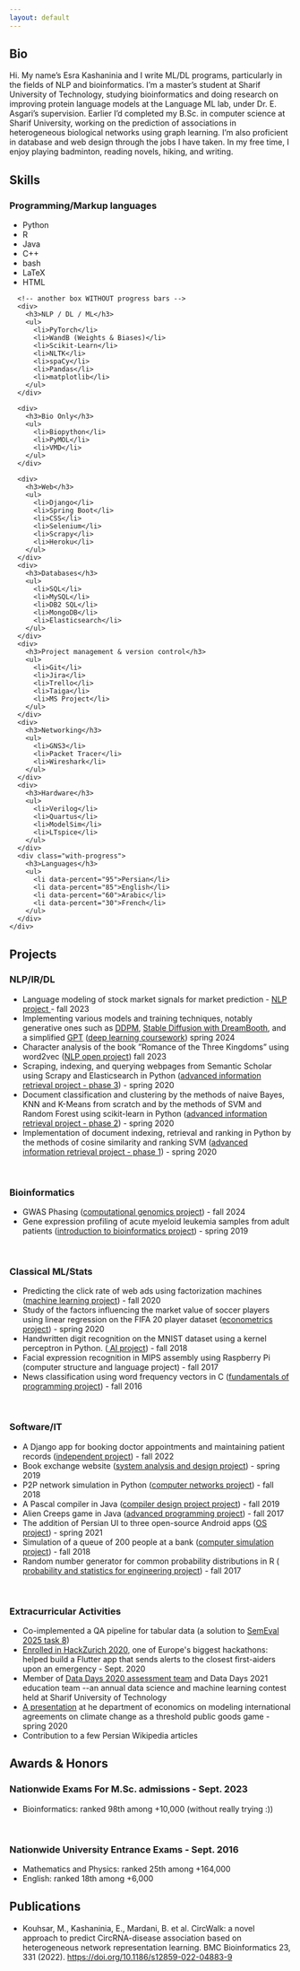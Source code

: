 ```yaml
---
layout: default
---
```


<!-- <nav class="navbar">
    <a href="#bio">Bio</a>
    <a href="#education">Education</a>
    <a href="#projects">Projects</a>
    <a href="#papers">Papers</a>
    <a href="#interests">Interests</a>
  </nav> -->
<div class="main-content">
  <section id="bio">
    <h2 class="visually-hidden">Bio</h2>
    <p>
      Hi. My name’s Esra Kashaninia and I write ML/DL programs, particularly in
      the fields of NLP and bioinformatics. I’m a master’s student at Sharif
      University of Technology, studying bioinformatics and doing research on
      improving protein language models at the Language ML lab, under Dr. E.
      Asgari’s supervision. Earlier I’d completed my B.Sc. in computer science
      at Sharif University, working on the prediction of associations in
      heterogeneous biological networks using graph learning. I’m also
      proficient in database and web design through the jobs I have taken. In my
      free time, I enjoy playing badminton, reading novels, hiking, and writing.
    </p>
  </section>
  <!-- <section id="experience">
    <h2>Experience</h2>
  </section> -->
  <section id="skills">
    <h2>Skills</h2>
    <div class="skills-grid">
      <div class="with-progress">
        <h3>Programming/Markup languages</h3>
        <ul>
          <li data-percent="85">Python</li>
          <li data-percent="70">R</li>
          <!--  -->
          <li data-percent="67">Java</li>
          <li data-percent="40">C++</li>
          <li data-percent="40">bash</li>
          <li data-percent="60">LaTeX</li>
          <li data-percent="60">HTML</li>
        </ul>
      </div>

      <!-- another box WITHOUT progress bars -->
      <div>
        <h3>NLP / DL / ML</h3>
        <ul>
          <li>PyTorch</li>
          <li>WandB (Weights & Biases)</li>
          <li>Scikit-Learn</li>
          <li>NLTK</li>
          <li>spaCy</li>
          <li>Pandas</li>
          <li>matplotlib</li>
        </ul>
      </div>

      <div>
        <h3>Bio Only</h3>
        <ul>
          <li>Biopython</li>
          <li>PyMOL</li>
          <li>VMD</li>
        </ul>
      </div>

      <div>
        <h3>Web</h3>
        <ul>
          <li>Django</li>
          <li>Spring Boot</li>
          <li>CSS</li>
          <li>Selenium</li>
          <li>Scrapy</li>
          <li>Heroku</li>
        </ul>
      </div>
      <div>
        <h3>Databases</h3>
        <ul>
          <li>SQL</li>
          <li>MySQL</li>
          <li>DB2 SQL</li>
          <li>MongoDB</li>
          <li>Elasticsearch</li>
        </ul>
      </div>
      <div>
        <h3>Project management & version control</h3>
        <ul>
          <li>Git</li>
          <li>Jira</li>
          <li>Trello</li>
          <li>Taiga</li>
          <li>MS Project</li>
        </ul>
      </div>
      <div>
        <h3>Networking</h3>
        <ul>
          <li>GNS3</li>
          <li>Packet Tracer</li>
          <li>Wireshark</li>
        </ul>
      </div>
      <div>
        <h3>Hardware</h3>
        <ul>
          <li>Verilog</li>
          <li>Quartus</li>
          <li>ModelSim</li>
          <li>LTspice</li>
        </ul>
      </div>
      <div class="with-progress">
        <h3>Languages</h3>
        <ul>
          <li data-percent="95">Persian</li>
          <li data-percent="85">English</li>
          <li data-percent="60">Arabic</li>
          <li data-percent="30">French</li>
        </ul>
      </div>
    </div>

  </section>

  <section id="projects">
    <h2>Projects</h2>
    <h3>NLP/IR/DL</h3>
    <ul>
      <li>
        Language modeling of stock market signals for market prediction -
        <a href="https://github.com/NLP-Final-Projects/LLMs_for_financial_data">
          NLP project
        </a>
        - fall 2023
      </li>
      <li>
        Implementing various models and training techniques, notably generative
        ones such as
        <a
          href="https://github.com/Esra-K/MSc-Coursework/blob/master/Deep%20Learning-Spring2024/HW4-Practical/DlHw4-402210676/DDPM.ipynb"
          >DDPM</a
        >,
        <a
          href="https://github.com/Esra-K/MSc-Coursework/blob/master/Deep%20Learning-Spring2024/HW5-Practical/Stable-Diffusion-2.ipynb"
          >Stable Diffusion with DreamBooth</a
        >, and a simplified
        <a
          href="https://github.com/Esra-K/MSc-Coursework/blob/master/Deep%20Learning-Spring2024/HW3-Practical/HW3Practical-402210676/SimpleGPT.ipynb"
          >GPT</a
        >
        (<a
          href="https://github.com/Esra-K/MSc-Coursework/tree/master/Deep%20Learning-Spring2024"
          >deep learning coursework</a
        >) spring 2024
      </li>
      <li>
      Character analysis of the book ”Romance of the Three Kingdoms” using
      word2vec (<a
        href="https://github.com/Esra-K/MSc-Coursework/tree/master/NLP-Fall2023/NLP1/Code"
        >NLP open project</a
      >) fall 2023
      </li>
      <li>
        Scraping, indexing, and querying webpages from Semantic Scholar using
        Scrapy and Elasticsearch in Python (<a
          href="https://github.com/Esra-K/BSc-Coursework/tree/main/AdvancedInformationRetrieval_Spring2020/Project3"
          >advanced information retrieval project - phase 3</a
        >) - spring 2020
      </li>
      <li>
        Document classification and clustering by the methods of naive Bayes,
        KNN and K-Means from scratch and by the methods of SVM and Random Forest
        using scikit-learn in Python (<a
          href="https://github.com/Esra-K/BSc-Coursework/tree/main/AdvancedInformationRetrieval_Spring2020/Project2"
          >advanced information retrieval project - phase 2</a
        >) - spring 2020
      </li>
      <li>
        Implementation of document indexing, retrieval and ranking in Python by
        the methods of cosine similarity and ranking SVM (<a
          href="https://github.com/Esra-K/BSc-Coursework/tree/main/AdvancedInformationRetrieval_Spring2020/Project1"
          >advanced information retrieval project - phase 1</a
        >) - spring 2020
      </li>
    </ul>
    <br />
    <h3>Bioinformatics</h3>
    <ul>
      <li>
        GWAS Phasing (<a
          href="https://github.com/Esra-K/MSc-Coursework/blob/master/Computational%20Genomics-Fall2024/CGHW3/HW3Q4_402210676.ipynb"
          >computational genomics project</a
        >) - fall 2024
      </li>
      <li>
        Gene expression profiling of acute myeloid leukemia samples from adult
        patients (<a
          href="https://github.com/Esra-K/BSc-Coursework/tree/main/Intro2Bioinformatics_Spring2019/Project"
          >introduction to bioinformatics project</a
        >) - spring 2019
      </li>
    </ul>
    <br />
    <h3>Classical ML/Stats</h3>
    <ul>
      <li>
        Predicting the click rate of web ads using factorization machines (<a
          href="https://github.com/Esra-K/BSc-Coursework/tree/main/ML_Fall2020/Project"
          >machine learning project</a
        >) - fall 2020
      </li>
      <li>
        Study of the factors influencing the market value of soccer players
        using linear regression on the FIFA 20 player dataset (<a
          href="https://gitlab.com/Esra_K/econometrics_fifa"
          >econometrics project</a
        >) - spring 2020
      </li>
      <li>
        Handwritten digit recognition on the MNIST dataset using a kernel
        perceptron in Python. (<a
          href="https://github.com/Esra-K/BSc-Coursework/tree/main/AI_Fall2018/Project"
        >
        AI project</a
        >) - fall 2018
      </li>
      <li>
        Facial expression recognition in MIPS assembly using Raspberry Pi
        (computer structure and language project) - fall 2017
      </li>
      <li>
        News classification using word frequency vectors in C (<a
          href="https://github.com/fop-fall2016/team19"
          >fundamentals of programming project</a
        >) - fall 2016
      </li>
    </ul>
    <br />
    <h3>Software/IT</h3>
    <ul>
      <li>
        A Django app for booking doctor appointments and maintaining patient records (<a href="https://github.com/Esra-K/DrApp"
          >independent project</a
        >) - fall 2022
      </li>
      <li>
        Book exchange website (<a href="https://github.com/Esra-K/Shabook"
          >system analysis and design project</a
        >) - spring 2019
      </li>
      <li>
        P2P network simulation in Python (<a
          href="https://github.com/Esra-K/BSc-Coursework/tree/main/ComputerNetworks_Fall2018/CN_Project_95105816_94105677/src"
          >computer networks project</a
        >) - fall 2018
      </li>
      <li>
        A Pascal compiler in Java (<a
          href="https://gitlab.com/hosseini.simurg/pascal_compiler"
          >compiler design project project</a
        >) - fall 2019
      </li>
      <li>
        Alien Creeps game in Java (<a
          href="https://github.com/Sharif-University-AP2017Fall/team10"
          >advanced programming project</a
        >) - fall 2017
      </li>
      <li>
        The addition of Persian UI to three open-source Android apps (<a
          href="https://github.com/Esra-K/FDroidFA"
          >OS project</a
        >) - spring 2021
      </li>
      <li>
        Simulation of a queue of 200 people at a bank (<a
          href="https://github.com/Esra-K/BSc-Coursework/tree/main/ComputerSimulation_Fall2018/CompSimProj-95105816"
          >computer simulation project</a
        >) - fall 2018
      </li>
      <li>
        Random number generator for common probability distributions in R (<a
          href="https://github.com/Esra-K/Probability-and-Stats-Proj-Fall-2017"
        >
        probability and statistics for engineering project</a
        >) - fall 2017
      </li>
    </ul>
    <br />
    <h3>Extracurricular Activities</h3>
    <ul>
      <li>
        Co-implemented a QA pipeline for tabular data (a solution to
        <a href="https://github.com/language-ml/SemEval2025-Task8"
          >SemEval 2025 task 8</a
        >)
      </li>
      <li>
        <a href="https://devpost.com/software/save-a-life-v2r6sg"
          >Enrolled in HackZurich 2020</a
        >, one of Europe's biggest hackathons: helped build a Flutter app that sends alerts to the closest first-aiders upon an emergency - Sept. 2020
      </li>
      <li>
        Member of
        <a
          href="https://datadays-content.github.io/Part%202.%20Machine%20Learning/End2End%20ML%20Project.html"
          >Data Days 2020 assessment team</a
        >
        and Data Days 2021 education team --an annual data science and machine
        learning contest held at Sharif University of Technology
      </li>
      <li>
        <a
          href="https://docs.google.com/presentation/d/1yyGOByCVkqvOE29NMen3jqF0f-dqqKaIoPKmDESNeOc/edit?usp=sharing"
          >A presentation</a
        >
        at he department of economics on modeling international agreements on
        climate change as a threshold public goods game - spring 2020
      </li>
      <li>Contribution to a few Persian Wikipedia articles</li>
    </ul>
  </section>

  <section id="honors">
    <h2>Awards & Honors</h2>
    <h3>Nationwide Exams For M.Sc. admissions - Sept. 2023</h3>
    <ul>
      <li>
        Bioinformatics: ranked 98th among +10,000 (without really trying :))
      </li>
    </ul>
    <br />
    <h3>Nationwide University Entrance Exams - Sept. 2016</h3>
    <ul>
      <li>Mathematics and Physics: ranked 25th among +164,000</li>
      <li>English: ranked 18th among +6,000</li>
    </ul>
  </section>

  <section id="publications">
    <h2>Publications</h2>
    <ul>
      <li>
        Kouhsar, M., Kashaninia, E., Mardani, B. et al. CircWalk: a novel
        approach to predict CircRNA-disease association based on heterogeneous
        network representation learning. BMC Bioinformatics 23, 331 (2022).
        <a href="https://doi.org/10.1186/s12859-022-04883-9"
          >https://doi.org/10.1186/s12859-022-04883-9</a
        >
      </li>
    </ul>
  </section>
</div>
